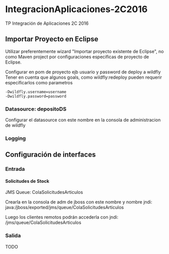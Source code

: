 # IntegracionAplicaciones-2C2016
TP Integración de Aplicaciones 2C 2016

## Importar Proyecto en Eclipse

Utilizar preferentemente wizard "Importar proyecto existente de Eclipse", no
como Maven project por configuraciones especificas de proyecto de Eclipse.

Configurar en pom de proyecto ejb usuario y password de deploy a wildfly
Tener en cuenta que algunos goals, como wildfly:redeploy pueden requerir
especificarlos como parametros 

```
-Dwildfly.username=username
-Dwildfly.password=password
```

### Datasource: depositoDS

Configurar el datasource con este nombre en la consola de administracion de wildfly

### Logging



## Configuración de interfaces

### Entrada

#### Solicitudes de Stock

JMS Queue: ColaSolicitudesArticulos

Crearla en la consola de adm de jboss con este nombre y nombre jndi: 
java:/jboss/exported/jms/queue/ColaSolicitudesArticulos

Luego los clientes remotos podrán accederla con jndi:
/jms/queue/ColaSolicitudesArticulos

### Salida

TODO
